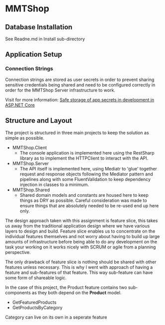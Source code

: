 # MMTShop

## Database Installation
See Readne.md in Install sub-directory

## Application Setup

### Connection Strings
Connection strings are stored as user secrets in 
order to prevent sharing sensitive credentials being shared and 
need to be configured correctly in order for the
MMTShop Server infrastructure to work. 

Visit for more information:
[Safe storage of app secrets in development in ASP.NET Core](https://docs.microsoft.com/en-us/aspnet/core/security/app-secrets?view=aspnetcore-5.0&tabs=windows)

## Structure and Layout

The project is structured in three main projects to keep the solution
as simple as possible.
- MMTShop.Client
    - The console application is implemented here using the RestSharp library 
      as to implement the HTTPClient to interact with the API. 
- MMTShop.Server
    - The API itself is implemented here, using Mediatr to 'glue' together 
      request and response objects following the Mediator pattern and 
      pipelines along with some FluentValidation to keep 
      dependency injection in classes to a minimum.
- MMTShop.Shared
    - Shared domain models and constants are housed here to keep things 
      as DRY as possible. Careful consideration was made to ensure things
      that are absolutely needed to be re-used end up here only.

The design approach taken with this assignment is feature slice, 
this takes us away from the traditional application design where 
we have various layers to design and build. Feature slice enables us
to concentrate on the individual features themselves and not worry about
having to build up large amounts of infrastructure before being able to
do any development on the task your working on it works nicely with SCRUM
or agile from a planning perspective. 

The only drawback of feature slice is nothing should be shared with
other features unless necessary. This is why I went with approach of
having a feature and sub-features of that feature. This way 
sub-feature can have some form of shareable logic. 

In the case of this project, the Product feature contains two 
sub-components as they both depend on the **Product** model.
- GetFeaturedProducts
- GetProductsByCategory

Category can live on its own in a seperate feature